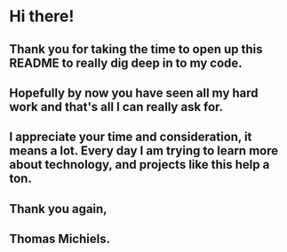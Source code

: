 # Hi there!

## Thank you for taking the time to open up this README to really dig deep in to my code.
## Hopefully by now you have seen all my hard work and that's all I can really ask for.
## I appreciate your time and consideration, it means a lot. Every day I am trying to learn more about technology, and projects like this help a ton.

## Thank you again,
## Thomas Michiels.
